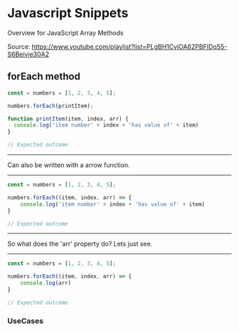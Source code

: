 # Javascript Snippets
Overview for JavaScript Array Methods

Source:
https://www.youtube.com/playlist?list=PLgBH1CvjOA62PBFIDq55-S6Beivje30A2

## forEach method

```javascript
const = numbers = [1, 2, 3, 4, 5];

numbers.forEach(printItem);

function printItem(item, index, arr) {
  console.log('item number' + index + 'has value of' + item)
}

// Expected outcome
```

----

Can also be written with a arrow function.

----

```javascript
const = numbers = [1, 2, 3, 4, 5];

numbers.forEach((item, index, arr) => {
    console.log('item number' + index + 'has value of' + item)
}

// Expected outcome
```

----

So what does the 'arr' property do? Lets just see.

----


```javascript
const = numbers = [1, 2, 3, 4, 5];

numbers.forEach((item, index, arr) => {
    console.log(arr)
}

// Expected outcome
```

### UseCases
